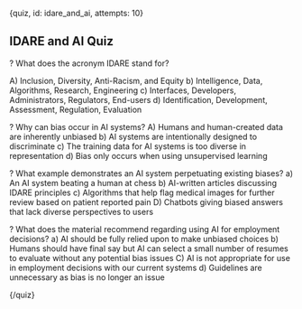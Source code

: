 
{quiz, id: idare_and_ai, attempts: 10}

## IDARE and AI Quiz

? What does the acronym IDARE stand for?

A) Inclusion, Diversity, Anti-Racism, and Equity
b) Intelligence, Data, Algorithms, Research, Engineering
c) Interfaces, Developers, Administrators, Regulators, End-users
d) Identification, Development, Assessment, Regulation, Evaluation

? Why can bias occur in AI systems?
A) Humans and human-created data are inherently unbiased
b) AI systems are intentionally designed to discriminate
c) The training data for AI systems is too diverse in representation
d) Bias only occurs when using unsupervised learning

? What example demonstrates an AI system perpetuating existing biases?
a) An AI system beating a human at chess
b) AI-written articles discussing IDARE principles
c) Algorithms that help flag medical images for further review based on patient reported pain
D) Chatbots giving biased answers that lack diverse perspectives to users

? What does the material recommend regarding using AI for employment decisions?
a) AI should be fully relied upon to make unbiased choices
b) Humans should have final say but AI can select a small number of resumes to evaluate without any potential bias issues
C) AI is not appropriate for use in employment decisions with our current systems
d) Guidelines are unnecessary as bias is no longer an issue

{/quiz}
